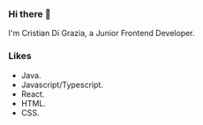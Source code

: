### Hi there 👋
I'm Cristian Di Grazia, a Junior Frontend Developer.

### Likes
* Java.
* Javascript/Typescript.
* React.
* HTML.
* CSS.

<!--
**cristiandgra/cristiandgra** is a ✨ _special_ ✨ repository because its `README.md` (this file) appears on your GitHub profile.

Here are some ideas to get you started:

- 🔭 I’m currently working on ...
- 🌱 I’m currently learning ...
- 👯 I’m looking to collaborate on ...
- 🤔 I’m looking for help with ...
- 💬 Ask me about ...
- 📫 How to reach me: ...
- 😄 Pronouns: ...
- ⚡ Fun fact: ...
-->
